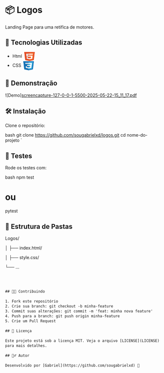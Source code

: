# 📦 Logos

Landing Page para uma retifica de motores.

## 🚀 Tecnologias Utilizadas

- Html <img align="center" alt="Gab-HTML" height="30" width="40" src="https://raw.githubusercontent.com/devicons/devicon/master/icons/html5/html5-original.svg">
- CSS <img align="center" alt="Gab-CSS" height="30" width="40" src="https://raw.githubusercontent.com/devicons/devicon/master/icons/css3/css3-original.svg">

## 📸 Demonstração

![Demo][screencapture-127-0-0-1-5500-2025-05-22-15_11_17.pdf](https://github.com/user-attachments/files/20410103/screencapture-127-0-0-1-5500-2025-05-22-15_11_17.pdf)


## 🛠 Instalação

Clone o repositório:

bash
git clone https://github.com/sougabrielxd/logos.git
cd nome-do-projeto
`



## 🧪 Testes

Rode os testes com:

bash
npm test
# ou
pytest


## 📁 Estrutura de Pastas


Logos/

│   ├── index.html/

│   ├── style.css/

└── ...
```



## 🧑‍💻 Contribuindo

1. Fork este repositório  
2. Crie sua branch: git checkout -b minha-feature
3. Commit suas alterações: git commit -m 'feat: minha nova feature'
4. Push para a branch: git push origin minha-feature
5. Crie um Pull Request

## 📄 Licença

Este projeto está sob a licença MIT. Veja o arquivo [LICENSE](LICENSE) para mais detalhes.

## 🙋‍♂ Autor

Desenvolvido por [Gabriel](https://github.com/sougabrielxd) 🚀
